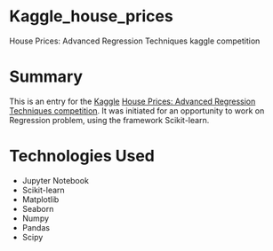 # Kaggle_house_prices
House Prices: Advanced Regression Techniques kaggle competition
# Summary
This is an entry for the [Kaggle](https://www.kaggle.com/) [House Prices: Advanced Regression Techniques competition](https://www.kaggle.com/c/house-prices-advanced-regression-techniques). It was initiated for an opportunity to work on Regression problem, using the framework Scikit-learn.
# Technologies Used
* Jupyter Notebook
* Scikit-learn
* Matplotlib
* Seaborn
* Numpy
* Pandas
* Scipy
